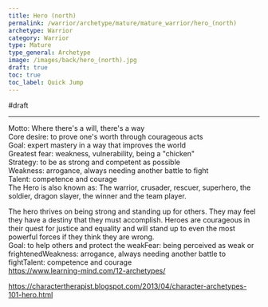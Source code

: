 ```yaml
---
title: Hero (north)
permalink: /warrior/archetype/mature/mature_warrior/hero_(north)
archetype: Warrior
category: Warrior
type: Mature
type_general: Archetype
image: /images/back/hero_(north).jpg
draft: true
toc: true
toc_label: Quick Jump
---
```

#draft   
  
---  
  
Motto: Where there's a will, there's a way  
Core desire: to prove one's worth through courageous acts  
Goal: expert mastery in a way that improves the world  
Greatest fear: weakness, vulnerability, being a "chicken"  
Strategy: to be as strong and competent as possible  
Weakness: arrogance, always needing another battle to fight  
Talent: competence and courage  
The Hero is also known as: The warrior, crusader, rescuer, superhero, the soldier, dragon slayer, the winner and the team player.  
  
  
The hero thrives on being strong and standing up for others. They may feel they have a destiny that they must accomplish. Heroes are courageous in their quest for justice and equality and will stand up to even the most powerful forces if they think they are wrong.  
Goal: to help others and protect the weakFear: being perceived as weak or frightenedWeakness: arrogance, always needing another battle to fightTalent: competence and courage  
https://www.learning-mind.com/12-archetypes/  
  
https://charactertherapist.blogspot.com/2013/04/character-archetypes-101-hero.html  

